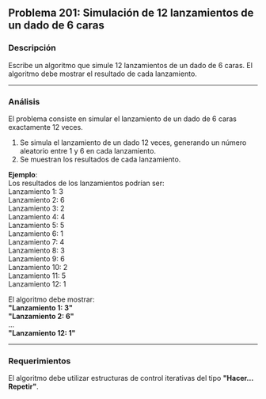 ## **Problema 201: Simulación de 12 lanzamientos de un dado de 6 caras**

### **Descripción**  
Escribe un algoritmo que simule 12 lanzamientos de un dado de 6 caras. El algoritmo debe mostrar el resultado de cada lanzamiento.

---

### **Análisis**  
El problema consiste en simular el lanzamiento de un dado de 6 caras exactamente 12 veces.  
1. Se simula el lanzamiento de un dado 12 veces, generando un número aleatorio entre 1 y 6 en cada lanzamiento.  
2. Se muestran los resultados de cada lanzamiento.

**Ejemplo**:  
Los resultados de los lanzamientos podrían ser:  
Lanzamiento 1: 3  
Lanzamiento 2: 6  
Lanzamiento 3: 2  
Lanzamiento 4: 4  
Lanzamiento 5: 5  
Lanzamiento 6: 1  
Lanzamiento 7: 4  
Lanzamiento 8: 3  
Lanzamiento 9: 6  
Lanzamiento 10: 2  
Lanzamiento 11: 5  
Lanzamiento 12: 1  

El algoritmo debe mostrar:  
**"Lanzamiento 1: 3"**  
**"Lanzamiento 2: 6"**  
...  
**"Lanzamiento 12: 1"**

---

### **Requerimientos**  
El algoritmo debe utilizar estructuras de control iterativas del tipo **"Hacer... Repetir"**.

